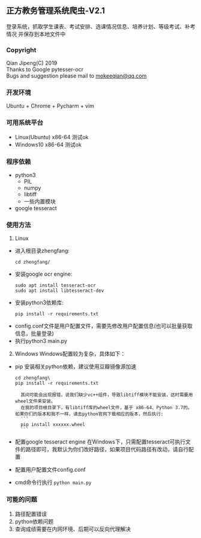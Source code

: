 ## 正方教务管理系统爬虫-V2.1
登录系统，抓取学生课表、考试安排、选课情况信息、培养计划、等级考试、补考情况
并保存到本地文件中	

### Copyright
Qian Jipeng(C) 2019</br>
Thanks to Google pytesser-ocr</br>
Bugs and suggestion please mail to mokeeqian@qq.com


### 开发环境
Ubuntu + Chrome + Pycharm + vim


### 可用系统平台
+ Linux(Ubuntu) x86-64
	测试ok
+ Windows10 x86-64
	测试ok

### 程序依赖
+ python3
	+ PIL
	+ numpy
	+ libtiff
	+ 一些内置模块
+ google tesseract

### 使用方法

1. Linux
+ 进入根目录zhengfang:
	```
	cd zhengfang/
	```
+ 安装google ocr engine:
	```
	sudo apt install tesseract-ocr
	sudo apt install libtesseract-dev
	```
+ 安装python3依赖库:
	```
	pip install -r requirements.txt
	```
+ config.conf文件是用户配置文件，需要先修改用户配置信息(也可以批量获取信息，批量登录)
+ 执行python3 main.py

2. Windows
Windows配置较为复杂，具体如下：
+ pip 安装相关python依赖，建议使用豆瓣镜像源加速
	```
	cd zhengfang\
	pip install -r requirements.txt
	```

		其间可能会出现报错，说我们缺少vc++组件，导致libtiff模块不能安装，这时需要用wheel文件来安装。
		在我的项目根目录下，有libtiff库的wheel文件，基于 x86-64、Python 3.7的。如果你们的版本和我不一样，请去python官网下载相应的版本，然后执行:
		```
		pip install xxxxxx.wheel
		```
+ 配置google tesseract engine
	在Windows下，只需配置tesseract可执行文件的路径即可，我默认为你们改好路径，如果项目代码路径有改动，请自行配置
+ 配置用户配置文件config.conf
+ cmd命令行执行 `python main.py`

### 可能的问题
1. 路径配置错误
2. python依赖问题
3. 查询成绩需要在内网环境、后期可以反向代理解决
